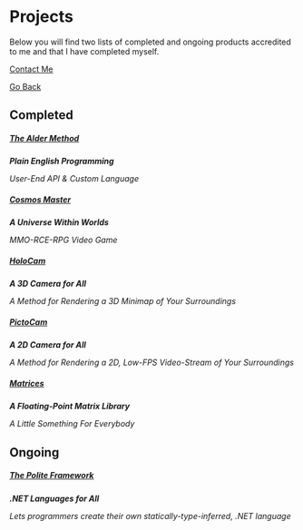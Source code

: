 # Projects
Below you will find two lists of completed and ongoing products accredited to me and that I have completed myself.

[Contact Me](https://trevorghseay.github.io/goto-Toggle/Contact)

[Go Back](https://trevorghseay.github.io/goto-Toggle/index)

## Completed

##### [The Alder Method](https://trevorghseay.github.io/goto-Toggle/TheAlderMethod)
**_Plain English Programming_**

_User-End API & Custom Language_

##### [Cosmos Master](https://trevorghseay.github.io/goto-Toggle/CosmosMaster)
**_A Universe Within Worlds_**

_MMO-RCE-RPG Video Game_

##### [HoloCam](https://trevorghseay.github.io/goto-Toggle/HoloCam)
**_A 3D Camera for All_**

_A Method for Rendering a 3D Minimap of Your Surroundings_

##### [PictoCam](https://trevorghseay.github.io/goto-Toggle/PictoCam)
**_A 2D Camera for All_**

_A Method for Rendering a 2D, Low-FPS Video-Stream of Your Surroundings_

##### [Matrices](https://trevorghseay.github.io/goto-Toggle/Matrices)
**_A Floating-Point Matrix Library_**

_A Little Something For Everybody_

## Ongoing

##### [The Polite Framework](https://trevorghseay.github.io/goto-Toggle/Polite)
**_.NET Languages for All_**

_Lets programmers create their own statically-type-inferred, .NET language_
